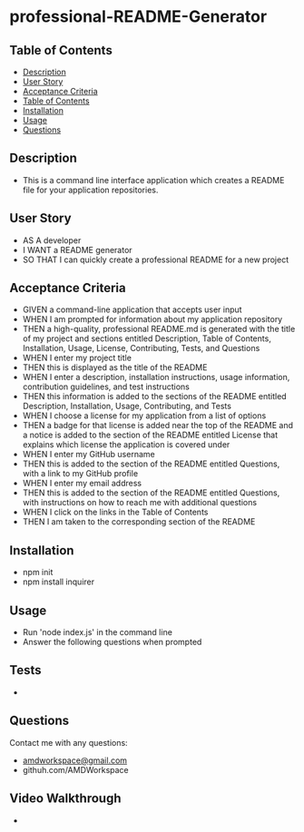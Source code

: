 # professional-README-Generator

## Table of Contents
* [Description](#description)
* [User Story](#userstory)
* [Acceptance Criteria](#acceptancecriteria)
* [Table of Contents](#tableofcontents)
* [Installation](#installation)
* [Usage](#usage)
* [Questions](#questions)

## Description
- This is a command line interface application which creates a README file for your application repositories.

## User Story
- AS A developer
- I WANT a README generator
- SO THAT I can quickly create a professional README for a new project

## Acceptance Criteria
- GIVEN a command-line application that accepts user input
- WHEN I am prompted for information about my application repository
- THEN a high-quality, professional README.md is generated with the title of my project and sections entitled Description, Table of Contents, Installation, Usage, License, Contributing, Tests, and Questions
- WHEN I enter my project title
- THEN this is displayed as the title of the README
- WHEN I enter a description, installation instructions, usage information, contribution guidelines, and test instructions
- THEN this information is added to the sections of the README entitled Description, Installation, Usage, Contributing, and Tests
- WHEN I choose a license for my application from a list of options
- THEN a badge for that license is added near the top of the README and a notice is added to the section of the README entitled License that explains which license the application is covered under
- WHEN I enter my GitHub username
- THEN this is added to the section of the README entitled Questions, with a link to my GitHub profile
- WHEN I enter my email address
- THEN this is added to the section of the README entitled Questions, with instructions on how to reach me with additional questions
- WHEN I click on the links in the Table of Contents
- THEN I am taken to the corresponding section of the README

## Installation
- npm init
- npm install inquirer

## Usage
- Run 'node index.js' in the command line
- Answer the following questions when prompted

## Tests
-

## Questions
Contact me with any questions:
- amdworkspace@gmail.com
- githuh.com/AMDWorkspace

## Video Walkthrough
-
